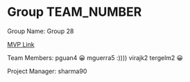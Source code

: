# Group TEAM_NUMBER
Group Name: Group 28

[MVP Link](https://docs.google.com/document/d/1Rpjg9MYsSX34CbVe_ZV03cEqWFJfi_tpWYKVIW5Fqdg/edit?usp=sharing)

Team Members: 
pguan4 😀
mguerra5 :))))
virajk2
tergelm2 :grinning:	

Project Manager: sharma90
